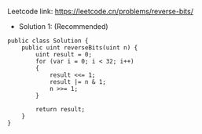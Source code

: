 Leetcode link: https://leetcode.cn/problems/reverse-bits/ 

- Solution 1: (Recommended)
```
public class Solution {
    public uint reverseBits(uint n) {
        uint result = 0;
        for (var i = 0; i < 32; i++)
        {
            result <<= 1;
            result |= n & 1;
            n >>= 1;
        }

        return result;
    }
}
```
